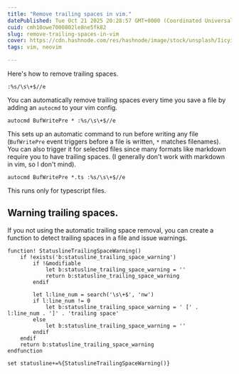 ```yaml
---
title: "Remove trailing spaces in vim."
datePublished: Tue Oct 21 2025 20:28:57 GMT+0000 (Coordinated Universal Time)
cuid: cmh10owe7000802le8ne5fk82
slug: remove-trailing-spaces-in-vim
cover: https://cdn.hashnode.com/res/hashnode/image/stock/unsplash/IicyiaPYGGI/upload/fc1481a9121e342f81f703fe641aee4c.jpeg
tags: vim, neovim

---
```


Here's how to remove trailing spaces.
```vim
:%s/\s\+$//e
```
You can automatically remove trailing spaces every time you save a file by adding an `autocmd` to your vim config.
```vim
autocmd BufWritePre * :%s/\s\+$//e
```
This sets up an automatic command to run before writing any file (`BufWritePre` event triggers before a file is written, `*` matches filenames).
You can also trigger it for selected files since many formats like markdown require you to have trailing spaces. (I generally don't work with markdown in vim, so I don't mind).
```vim
autocmd BufWritePre *.ts :%s/\s\+$//e
```
This runs only for typescript files.

## Warning trailing spaces.
If you not using the automatic trailing space removal, you can create a function to detect trailing spaces in a file and issue warnings.
```vim
function! StatuslineTrailingSpaceWarning()
    if !exists('b:statusline_trailing_space_warning')
	    if !&modifiable
            let b:statusline_trailing_space_warning = ''
            return b:statusline_trailing_space_warning
        endif

        let l:line_num = search('\s\+$', 'nw')
        if l:line_num != 0
            let b:statusline_trailing_space_warning = ' [' . l:line_num . ']' . 'trailing space'
        else
            let b:statusline_trailing_space_warning = ''
        endif
    endif
    return b:statusline_trailing_space_warning
endfunction

set statusline+=%{StatuslineTrailingSpaceWarning()}
```